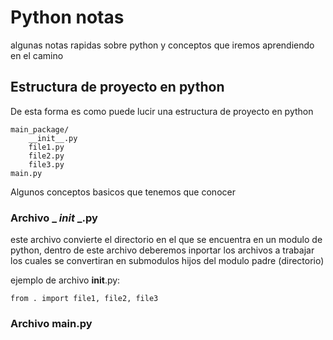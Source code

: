 # Python notas
algunas notas rapidas sobre python y conceptos que iremos aprendiendo en el camino

## Estructura de proyecto en python
De esta forma es como puede lucir una estructura de proyecto en python 

```
main_package/
    __init__.py
    file1.py
    file2.py
    file3.py
main.py
```

Algunos conceptos basicos que tenemos que conocer

### Archivo _ _init_ _.py
este archivo convierte el directorio en el que se encuentra en un modulo de python, dentro de este archivo deberemos inportar los archivos a
trabajar los cuales se convertiran en submodulos hijos del modulo padre (directorio)   

ejemplo de archivo __init__.py:
```
from . import file1, file2, file3
```

### Archivo main.py
